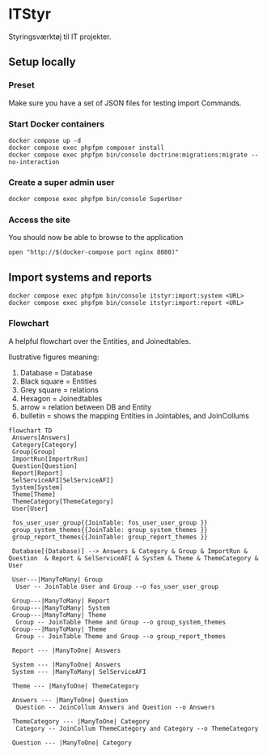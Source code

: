 # ITStyr

Styringsværktøj til IT projekter.

## Setup locally

### Preset

Make sure you have a set of JSON files for testing import Commands.

### Start Docker containers

```shell
docker compose up -d
docker compose exec phpfpm composer install
docker compose exec phpfpm bin/console doctrine:migrations:migrate --no-interaction
```

### Create a super admin user

```sh
docker compose exec phpfpm bin/console SuperUser
```

### Access the site

You should now be able to browse to the application

```shell
open "http://$(docker-compose port nginx 8080)"
```

## Import systems and reports

```shell
docker compose exec phpfpm bin/console itstyr:import:system <URL>
docker compose exec phpfpm bin/console itstyr:import:report <URL>
```

### Flowchart

A helpful flowchart over the Entities, and Joinedtables.

Ilustrative figures meaning:

1. Database = Database
2. Black square = Entities
3. Grey square = relations
4. Hexagon = Joinedtables
5. arrow = relation between DB and Entity
6. bulletin = shows the mapping Entities in Jointables, and JoinCollums

<!-- markdownlint-disable MD013 -->
```mermaid
flowchart TD
 Answers[Answers]
 Category[Category]
 Group[Group]
 ImportRun[ImportrRun]
 Question[Question]
 Report[Report]
 SelServiceAFI[SelServiceAFI]
 System[System]
 Theme[Theme]
 ThemeCategory[ThemeCategory]
 User[User]
 
 fos_user_user_group{{JoinTable: fos_user_user_group }}
 group_system_themes{{JoinTable: group_system_themes }}
 group_report_themes{{JoinTable: group_report_themes }}

 Database[(Database)] --> Answers & Category & Group & ImportRun & Question  & Report & SelServiceAFI & System & Theme & ThemeCategory & User

 User---|ManyToMany| Group
  User -- JoinTable User and Group --o fos_user_user_group

 Group---|ManyToMany| Report
 Group---|ManyToMany| System
 Group---|ManyToMany| Theme
  Group -- JoinTable Theme and Group --o group_system_themes
 Group---|ManyToMany| Theme
  Group -- JoinTable Theme and Group --o group_report_themes

 Report --- |ManyToOne| Answers

 System --- |ManyToOne| Answers
 System --- |ManyToMany| SelServiceAFI

 Theme --- |ManyToOne| ThemeCategory
 
 Answers --- |ManyToOne| Question
  Question -- JoinCollum Answers and Question --o Answers

 ThemeCategory --- |ManyToOne| Category
  Category -- JoinCollum ThemeCategory and Category --o ThemeCategory

 Question --- |ManyToOne| Category
```
<!-- markdownlint-enable MD013 -->
